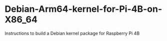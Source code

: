 # Debian-Arm64-kernel-for-Pi-4B-on-X86_64
Instructions to build a Debian kernel package for Raspberry Pi 4B
